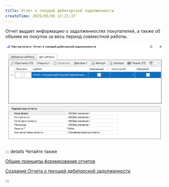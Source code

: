 ```yaml
---
title: Отчет о текущей дебиторской задолженности
createTime: 2025/05/06 13:21:37
---
```

Отчет выдает информацию о задолженностях покупателей, а также об объеме их покупок за весь период совместной работы.

![](../../../assets/specification/otchet_o_tekushchej_debitorskoj_zadolzhennosti_1.png)

::: details Читайте также

[Общие принципы формирования отчетов](../obshchie_printsipy_formirovaniya_otchetov.md)

[Создание Отчета о текущей дебиторской задолженности](../../../work/otchety/finansovye_otchety/o_tekushchej_debitorskoj_zadolzhennosti.md)

:::